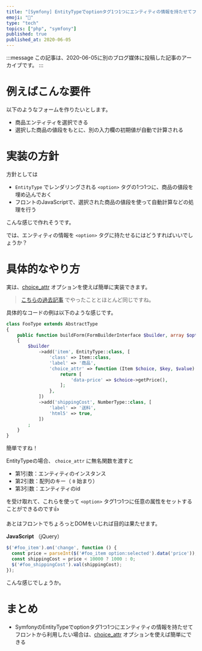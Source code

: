 ```yaml
---
title: "[Symfony] EntityTypeでoptionタグ1つ1つにエンティティの情報を持たせてフロントから利用する"
emoji: "🎻"
type: "tech"
topics: ["php", "symfony"]
published: true
published_at: 2020-06-05
---
```


:::message
この記事は、2020-06-05に別のブログ媒体に投稿した記事のアーカイブです。
:::

# 例えばこんな要件

以下のようなフォームを作りたいとします。

* 商品エンティティを選択できる
* 選択した商品の値段をもとに、別の入力欄の初期値が自動で計算される

# 実装の方針

方針としては

* `EntityType` でレンダリングされる `<option>` タグの1つ1つに、商品の値段を埋め込んでおく
* フロントのJavaScriptで、選択された商品の値段を使って自動計算などの処理を行う

こんな感じで作れそうです。

では、エンティティの情報を `<option>` タグに持たせるにはどうすればいいでしょうか？

# 具体的なやり方

実は、[choice_attr](https://symfony.com/doc/current/reference/forms/types/choice.html#choice-attr) オプションを使えば簡単に実装できます。

> [こちらの過去記事](https://blog.ttskch.com/symfony-form-select2-interactive-choices/) でやったこととほとんど同じですね。

具体的なコードの例は以下のような感じです。

```php
class FooType extends AbstractType
{
    public function buildForm(FormBuilderInterface $builder, array $options)
    {
        $builder
            ->add('item', EntityType::class, [
                'class' => Item::class,
                'label' => '商品',
                'choice_attr' => function (Item $choice, $key, $value) {
                    return [
                        'data-price' => $choice->getPrice(),
                    ];
                },
            ])
            ->add('shippingCost', NumberType::class, [
                'label' => '送料',
                'html5' => true,
            ])
        ;
    }
}
```

簡単ですね！

EntityTypeの場合、 `choice_attr` に無名関数を渡すと

* 第1引数：エンティティのインスタンス
* 第2引数：配列のキー（ `0` 始まり）
* 第3引数：エンティティのid

を受け取れて、これらを使って `<option>` タグ1つ1つに任意の属性をセットすることができるのです👍

あとはフロントでちょろっとDOMをいじれば目的は果たせます。

**JavaScript** （jQuery）

```js
$('#foo_item').on('change', function () {
  const price = parseInt($('#foo_item option:selected').data('price'));
  const shippingCost = price < 10000 ? 1000 : 0;
  $('#foo_shippingCost').val(shippingCost);
});
```

こんな感じでしょうか。

# まとめ

* SymfonyのEntityTypeでoptionタグ1つ1つにエンティティの情報を持たせてフロントから利用したい場合は、[choice_attr](https://symfony.com/doc/current/reference/forms/types/choice.html#choice-attr) オプションを使えば簡単にできる
